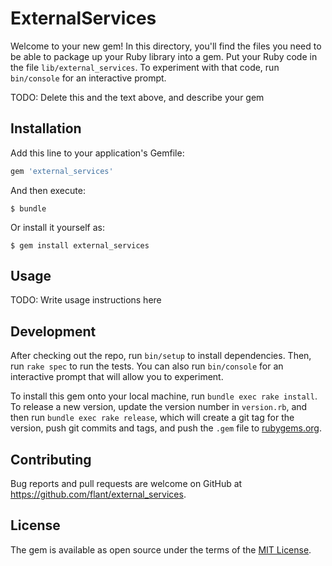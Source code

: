 # ExternalServices

Welcome to your new gem! In this directory, you'll find the files you need to be able to package up your Ruby library into a gem. Put your Ruby code in the file `lib/external_services`. To experiment with that code, run `bin/console` for an interactive prompt.

TODO: Delete this and the text above, and describe your gem

## Installation

Add this line to your application's Gemfile:

```ruby
gem 'external_services'
```

And then execute:

    $ bundle

Or install it yourself as:

    $ gem install external_services

## Usage

TODO: Write usage instructions here

## Development

After checking out the repo, run `bin/setup` to install dependencies. Then, run `rake spec` to run the tests. You can also run `bin/console` for an interactive prompt that will allow you to experiment.

To install this gem onto your local machine, run `bundle exec rake install`. To release a new version, update the version number in `version.rb`, and then run `bundle exec rake release`, which will create a git tag for the version, push git commits and tags, and push the `.gem` file to [rubygems.org](https://rubygems.org).

## Contributing

Bug reports and pull requests are welcome on GitHub at https://github.com/flant/external_services.


## License

The gem is available as open source under the terms of the [MIT License](http://opensource.org/licenses/MIT).
